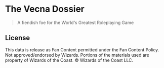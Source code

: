 # The Vecna Dossier

> A fiendish foe for the World's Greatest Roleplaying Game

## License

This data is release as Fan Content permitted under the Fan Content Policy. Not approved/endorsed by Wizards. Portions of the materials used are property of Wizards of the Coast. © Wizards of the Coast LLC.
